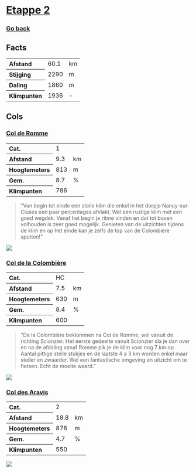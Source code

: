 # [Etappe 2](https://www.komoot.com/nl-nl/tour/1116318879)
### [Go back](../README.md)

## Facts

<table>
  <tr align="left">
    <th>Afstand</th>
    <td>60.1</td>
    <td>km</td>
  </tr>
  <tr align="left">
    <th>Stijging</th>
    <td>2290</td>
    <td>m</td>
  </tr>
  <tr align="left">
    <th>Daling</th>
    <td>1860</td>
    <td>m</td>
  </tr>
  <tr align="left">
    <th>Klimpunten</th>
    <td>1936</td>
    <td>-</td>
  </tr>
</table>

## Cols

### [Col de Romme](https://climbfinder.com/nl/beklimmingen/les-gets-morzine)
<table>
	<tr align="left">
		<th>Cat.</th>
		<td>1</td>
		<td></td>
	</tr>
	<tr align="left">
		<th>Afstand</th>
		<td>9.3</td>
		<td>km</td>
	</tr>
		<tr align="left">
		<th>Hoogtemeters</th>
		<td>813</td>
		<td>m</td>
	</tr>
	</tr>
		<tr align="left">
		<th>Gem.</th>
		<td>8.7</td>
		<td>%</td>
	</tr>
	<tr align="left">
		<th>Klimpunten</th>
		<td>786</td>
		<td></td>
	</tr>
</table>

> "Van begin tot einde een steile klim die enkel in het dorpje Nancy-sur-Cluses een paar percentages afvlakt. Wel een rustige klim met een goed wegdek. Vanaf het begin je ritme vinden en dat tot boven volhouden is zeer goed mogelijk. Genieten van de uitzichten tijdens de klim en op het einde kan je zelfs de top van de Colombière spotten!"

![](https://climbfinder.com/CDN/romme-sur-cluses.png)

### [Col de la Colombière](https://climbfinder.com/nl/beklimmingen/col-de-la-colombiere-scionzier)
<table>
	<tr align="left">
		<th>Cat.</th>
		<td>HC</td>
		<td></td>
	</tr>
	<tr align="left">
		<th>Afstand</th>
		<td>7.5 </td>
		<td>km</td>
	</tr>
		<tr align="left">
		<th>Hoogtemeters</th>
		<td>630</td>
		<td>m</td>
	</tr>
	</tr>
		<tr align="left">
		<th>Gem.</th>
		<td>8.4</td>
		<td>%</td>
	</tr>
	<tr align="left">
		<th>Klimpunten</th>
		<td>600</td>
		<td></td>
	</tr>
</table>

> "De la Colombière beklommen na Col de Romme, wel vanuit de richting Scionzier. Het eerste gedeelte vanuit Scionzier sla je dan over en na de afdaling vanaf Romme pik je de klim voor nog 7 km op. Aantal pittige steile stukjes en de laatste 4 a 3 km worden enkel maar steiler en zwaarder. Wel een fantastische omgeving en uitzicht om te fietsen. Echt de moeite waard."

![](https://climbfinder.com/CDN/col-de-la-colombiere-scionzier.png)

### [Col des Aravis](https://climbfinder.com/nl/beklimmingen/col-des-aravis-thones)
<table>
	<tr align="left">
		<th>Cat.</th>
		<td>2</td>
		<td></td>
	</tr>
	<tr align="left">
		<th>Afstand</th>
		<td>18.8 </td>
		<td>km</td>
	</tr>
		<tr align="left">
		<th>Hoogtemeters</th>
		<td>876</td>
		<td>m</td>
	</tr>
	</tr>
		<tr align="left">
		<th>Gem.</th>
		<td>4.7</td>
		<td>%</td>
	</tr>
	<tr align="left">
		<th>Klimpunten</th>
		<td>550</td>
		<td></td>
	</tr>
</table>

![](https://climbfinder.com/CDN/col-des-aravis-thones.png)